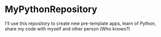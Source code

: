 # MyPythonRepository
I'll use this repository to create new pre-template apps, learn of Python, share my code with myself and other person (Who knows?)

